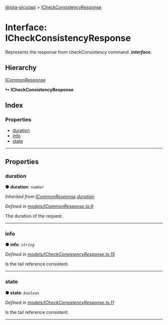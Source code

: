 [@iota-pico/api](../README.md) > [ICheckConsistencyResponse](../interfaces/icheckconsistencyresponse.md)

# Interface: ICheckConsistencyResponse

Represents the response from checkConsistency command.
*__interface__*: 

## Hierarchy

 [ICommonResponse](icommonresponse.md)

**↳ ICheckConsistencyResponse**

## Index

### Properties

* [duration](icheckconsistencyresponse.md#duration)
* [info](icheckconsistencyresponse.md#info)
* [state](icheckconsistencyresponse.md#state)

---

## Properties

<a id="duration"></a>

###  duration

**● duration**: *`number`*

*Inherited from [ICommonResponse](icommonresponse.md).[duration](icommonresponse.md#duration)*

*Defined in [models/ICommonResponse.ts:9](https://github.com/iota-pico/api/blob/2556ace/src/models/ICommonResponse.ts#L9)*

The duration of the request.

___
<a id="info"></a>

###  info

**● info**: *`string`*

*Defined in [models/ICheckConsistencyResponse.ts:15](https://github.com/iota-pico/api/blob/2556ace/src/models/ICheckConsistencyResponse.ts#L15)*

Is the tail reference consistent.

___
<a id="state"></a>

###  state

**● state**: *`boolean`*

*Defined in [models/ICheckConsistencyResponse.ts:11](https://github.com/iota-pico/api/blob/2556ace/src/models/ICheckConsistencyResponse.ts#L11)*

Is the tail reference consistent.

___

